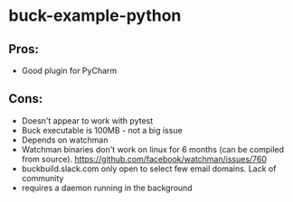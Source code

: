 # buck-example-python

## Pros:
- Good plugin for PyCharm


## Cons:
- Doesn't appear to work with pytest
- Buck executable is 100MB - not a big issue
- Depends on watchman
- Watchman binaries don't work on linux for 6 months (can be compiled from source). https://github.com/facebook/watchman/issues/760  
- buckbuild.slack.com only open to select few email domains. Lack of community
- requires a daemon running in the background

